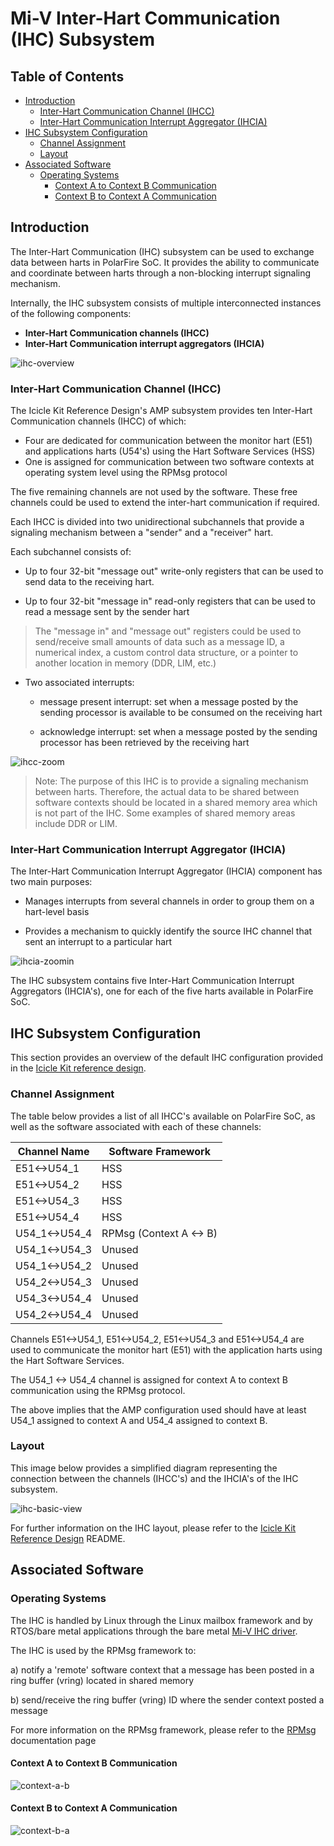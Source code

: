 # Mi-V Inter-Hart Communication (IHC) Subsystem

## Table of Contents

- [Introduction](#introduction)
  - [Inter-Hart Communication Channel (IHCC)](#inter-hart-communication-channel-ihcc)
  - [Inter-Hart Communication Interrupt Aggregator (IHCIA)](#inter-hart-communication-interrupt-aggregator-ihcia)
- [IHC Subsystem Configuration](#ihc-subsystem-configuration)
  - [Channel Assignment](#channel-assignment)
  - [Layout](#layout)
- [Associated Software](#associated-software)
  - [Operating Systems](#operating-systems)
    - [Context A to Context B Communication](#context-a-to-context-b-communication)
    - [Context B to Context A Communication](#context-b-to-context-a-communication)

<a name="introduction"></a>

## Introduction

The Inter-Hart Communication (IHC) subsystem can be used to exchange data between harts in PolarFire SoC. It provides the ability to communicate and coordinate between harts through a non-blocking interrupt signaling mechanism.

Internally, the IHC subsystem consists of multiple interconnected instances of the following components:

- **Inter-Hart Communication channels (IHCC)**
- **Inter-Hart Communication interrupt aggregators (IHCIA)**

![ihc-overview](./images/ihc/ihc-overview.png)

<a name="inter-hart-communication-channel-ihcc"></a>

### Inter-Hart Communication Channel (IHCC)

The Icicle Kit Reference Design's AMP subsystem provides ten Inter-Hart Communication channels (IHCC) of which:

- Four are dedicated for communication between the monitor hart (E51) and applications harts (U54's) using the Hart Software Services (HSS)
- One is assigned for communication between two software contexts at operating system level using the RPMsg protocol

The five remaining channels are not used by the software. These free channels could be used to extend the inter-hart communication if required.

Each IHCC is divided into two unidirectional subchannels that provide a signaling mechanism between a "sender" and a "receiver" hart.

Each subchannel consists of:

- Up to four 32-bit "message out" write-only registers that can be used to send data to the receiving hart.

- Up to four 32-bit "message in" read-only registers that can be used to read a message sent by the sender hart

> The "message in" and "message out" registers could be used to send/receive small amounts of data such as a message ID, a numerical index, a custom control data structure, or a pointer to another location in memory (DDR, LIM, etc.)

- Two associated interrupts:
  - message present interrupt: set when a message posted by the sending processor is available to be consumed on the receiving hart

  - acknowledge interrupt: set when a message posted by the sending processor has been retrieved by the receiving hart

![ihcc-zoom](./images/ihc/ihcc-zoom.png)

> Note: The purpose of this IHC is to provide a signaling mechanism between harts. Therefore, the actual data to be shared between software contexts should be located in a shared memory area which is not part of the IHC. Some examples of shared memory areas include DDR or LIM.

<a name="#inter-hart-communication-interrupt-aggregator-ihcia"></a>

### Inter-Hart Communication Interrupt Aggregator (IHCIA)

The Inter-Hart Communication Interrupt Aggregator (IHCIA) component has two main purposes:

- Manages interrupts from several channels in order to group them on a hart-level basis

- Provides a mechanism to quickly identify the source IHC channel that sent an interrupt to a particular hart

![ihcia-zoomin](./images/ihc/ihcia-zoom.png)

The IHC subsystem contains five Inter-Hart Communication Interrupt Aggregators (IHCIA's), one for each of the five harts available in PolarFire SoC.

<a name="ihc-subsystem-configuration"></a>

## IHC Subsystem Configuration

This section provides an overview of the default IHC configuration provided in the [Icicle Kit reference design](https://mi-v-ecosystem.github.io/redirects/repo-icicle-kit-reference-design).

<a name="channel-assignment"></a>

### Channel Assignment

The table below provides a list of all IHCC's available on PolarFire SoC, as well as the software associated with each of these channels:

| Channel Name     | Software Framework     |
|-------------     |------------------------|
| E51<->U54_1      | HSS                    |
| E51<->U54_2      | HSS                    |
| E51<->U54_3      | HSS                    |
| E51<->U54_4      | HSS                    |
| U54_1<->U54_4    | RPMsg (Context A <-> B)|
| U54_1<->U54_3    | Unused                 |
| U54_1<->U54_2    | Unused                 |
| U54_2<->U54_3    | Unused                 |
| U54_3<->U54_4    | Unused                 |
| U54_2<->U54_4    | Unused                 |

Channels E51<->U54_1, E51<->U54_2, E51<->U54_3 and E51<->U54_4 are used to communicate the monitor hart (E51) with the application harts using the Hart Software Services.

The U54_1 <-> U54_4 channel is assigned for context A to context B communication using the RPMsg protocol.

The above implies that the AMP configuration used should have at least U54_1 assigned to context A and U54_4 assigned to context B.

<a name="layout"></a>

### Layout

This image below provides a simplified diagram representing the connection between the channels (IHCC's) and the IHCIA's of the IHC subsystem.

![ihc-basic-view](./images/ihc/ihc-animation.gif)

For further information on the IHC layout, please refer to the [Icicle Kit Reference Design](https://mi-v-ecosystem.github.io/redirects/repo-icicle-kit-reference-design) README.

<a name="associated-software"></a>

## Associated Software

<a name="operating-systems"></a>

### Operating Systems

The IHC is handled by Linux through the Linux mailbox framework and by RTOS/bare metal applications through the bare metal [Mi-V IHC driver]().

The IHC is used by the RPMsg framework to:

a) notify a 'remote' software context that a message has been posted in a ring buffer (vring) located in shared memory

b) send/receive the ring buffer (vring) ID where the sender context posted a message

For more information on the RPMsg framework, please refer to the [RPMsg](https://mi-v-ecosystem.github.io/redirects/asymmetric-multiprocessing_rpmsg) documentation page

<a name="context-a-to-context-b-communication"></a>

#### Context A to Context B Communication

![context-a-b](./images/ihc/ihc-rpmsg-a-b.png)

<a name="context-b-to-context-a-communication"></a>

#### Context B to Context A Communication

![context-b-a](./images/ihc/ihc-rpmsg-b-a.png)
